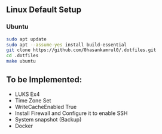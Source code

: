 ## Linux Default Setup
### Ubuntu
```bash
sudo apt update 
sudo apt --assume-yes install build-essential
git clone https://github.com/0hasankamrul0/.dotfiles.git
cd .dotfiles
make ubuntu
```


## To be Implemented:
* LUKS Ex4
* Time Zone Set
* WriteCacheEnabled True
* Install Firewall and Configure it to enable SSH
* System snapshot (Backup)
* Docker
